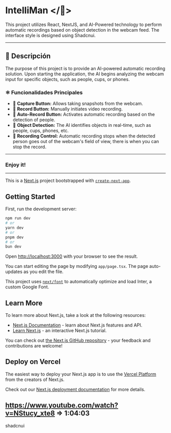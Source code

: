 # IntelliMan </🧠>

This project utilizes React, NextJS, and AI-Powered technology to perform automatic recordings based on object detection in the webcam feed. The interface style is designed using Shadcnui.

---

## 🤔 Descripción

The purpose of this project is to provide an AI-powered automatic recording solution. Upon starting the application, the AI begins analyzing the webcam input for specific objects, such as people, cups, or phones.

### ⚛️ Funcionalidades Principales

- 📸 **Capture Button:** Allows taking snapshots from the webcam.
- 📸 **Record Button:**  Manually initiates video recording.
- 📸 **Auto-Record Button:** Activates automatic recording based on the detection of people.
- 📸 **Object Detection:** The AI identifies objects in real-time, such as people, cups, phones, etc.
- 📸 **Recording Control:** Automatic recording stops when the detected person goes out of the webcam's field of view, there is when you can stop the record.

---
### Enjoy it!
---

This is a [Next.js](https://nextjs.org/) project bootstrapped with [`create-next-app`](https://github.com/vercel/next.js/tree/canary/packages/create-next-app).

## Getting Started

First, run the development server:

```bash
npm run dev
# or
yarn dev
# or
pnpm dev
# or
bun dev
```

Open [http://localhost:3000](http://localhost:3000) with your browser to see the result.

You can start editing the page by modifying `app/page.tsx`. The page auto-updates as you edit the file.

This project uses [`next/font`](https://nextjs.org/docs/basic-features/font-optimization) to automatically optimize and load Inter, a custom Google Font.

## Learn More

To learn more about Next.js, take a look at the following resources:

- [Next.js Documentation](https://nextjs.org/docs) - learn about Next.js features and API.
- [Learn Next.js](https://nextjs.org/learn) - an interactive Next.js tutorial.

You can check out [the Next.js GitHub repository](https://github.com/vercel/next.js/) - your feedback and contributions are welcome!

## Deploy on Vercel

The easiest way to deploy your Next.js app is to use the [Vercel Platform](https://vercel.com/new?utm_medium=default-template&filter=next.js&utm_source=create-next-app&utm_campaign=create-next-app-readme) from the creators of Next.js.

Check out our [Next.js deployment documentation](https://nextjs.org/docs/deployment) for more details.


 <!-- Link Project (delete when is not necessary) -->

 ## https://www.youtube.com/watch?v=NStucy_xte8 => 1:04:03

 shadcnui
